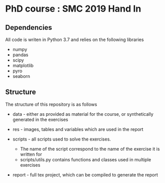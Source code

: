 # PhD course : SMC 2019 Hand In

## Dependencies
All code is writen in Python 3.7 and relies on the following libraries

* numpy
* pandas
* scipy
* matplotlib
* pyro
* seaborn

## Structure 

The structure of this repository is as follows

* data - either as provided as material for the course, or synthetically generated in the exercises
* res - images, tables and variables which are used in the report
* scripts - all scripts used to solve the exercises.
    - The name of the script correspond to the name of the exercise it is written for
    - scripts/utils.py contains functions and classes used in multiple exercises

* report - full tex project, which can be compiled to generate the report


